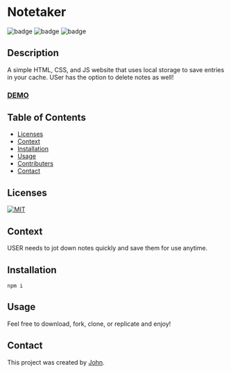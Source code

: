 # Notetaker

![badge](https://img.shields.io/badge/tech-HTML-orange)
![badge](https://img.shields.io/badge/tech-CSS-blue) 
![badge](https://img.shields.io/badge/tech-JS-yellow)

## Description
A simple HTML, CSS, and JS website that uses local storage to save entries in your cache. USer has the option to delete notes as well!

### [DEMO]()
<!-- ADD IMAGE / GIF / VIDEO HERE -->


## Table of Contents
  - [Licenses](#licenses)
  - [Context](#context)
  - [Installation](#installation)
  - [Usage](#usage)
  - [Contributers](#contributers)
  - [Contact](#contact)


## Licenses
<a href="https://opensource.org/licenses/MIT">
<img src="https://img.shields.io/badge/License-MIT-green" alt="MIT"></a>

## Context
USER needs to jot down notes quickly and save them for use anytime.

## Installation
```
npm i
```

## Usage
Feel free to download, fork, clone, or replicate and enjoy!

## Contact
This project was created by [John](https://github.com/johnhughes814).
